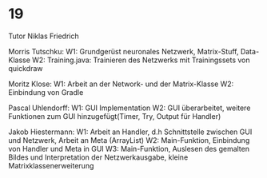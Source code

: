 # 19

Tutor Niklas Friedrich

Morris Tutschku: W1: Grundgerüst neuronales Netzwerk, Matrix-Stuff, Data-Klasse
				 W2: Training.java: Trainieren des Netzwerks mit Trainingssets von quickdraw

Moritz Klose: W1: Arbeit an der Network- und der Matrix-Klasse 
			  W2: Einbindung von Gradle 

Pascal Uhlendorff: 	W1: GUI Implementation
				   	W2: GUI überarbeitet, weitere Funktionen zum GUI hinzugefügt(Timer, Try, Output für Handler)

Jakob Hiestermann:	W1: Arbeit an Handler, d.h Schnittstelle zwischen GUI und Netzwerk, Arbeit an Meta (ArrayList)
					W2: Main-Funktion, Einbindung von Handler und Meta in GUI
					W3:	Main-Funktion, Auslesen des gemalten Bildes und Interpretation der Netzwerkausgabe, kleine 			Matrixklassenerweiterung
